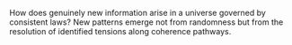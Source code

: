How does genuinely new information arise in a universe governed by consistent laws? 
New patterns emerge not from randomness but from the resolution of identified tensions along coherence pathways.